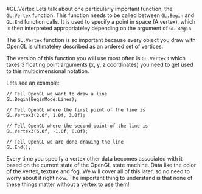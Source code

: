 #GL.Vertex
Lets talk about one particularly important function, the ```GL.Vertex``` function. This function needs to be called between ```GL.Begin``` and ```GL.End``` function calls. It is used to specify a point in space (A vertex), which is then interpreted appropriateley depending on the argument of ```GL.Begin```.

The ```GL.Vertex``` function is so important because every object you draw with OpenGL is ultimateley described as an ordered set of vertices.

The version of this function you will use most often is ```GL.Vertex3``` which takes 3 floating point arguments (x, y, z coordinates) you need to get used to this multidimensional notation.

Lets see an example:
```
// Tell OpenGL we want to draw a line
GL.Begin(BeginMode.Lines);

// Tell OpenGL where the first point of the line is
GL.Vertex3(2.0f, 1.0f, 3.0f);

// Tell OpenGL where the second point of the line is
GL.Vertex3(6.0f, -1.0f, 8.0f);

// Tell OpenGL we are done drawing the line
GL.End();
```

Every time you specify a vertex other data becomes associated with it based on the current state of the OpenGL state machine. Data like the color of the vertex, texture and fog. We will cover all of this later, so no need to worry about it right now. The important thing to understand is that none of these things matter without a vertex to use them!